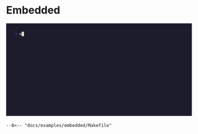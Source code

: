 # Embedded

![demo](./demo.gif)

```make title="Makefile (embedded)"
--8<-- "docs/examples/embedded/Makefile"
```

